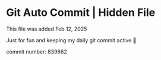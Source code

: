 # Git Auto Commit | Hidden File

This file was added Feb 12, 2025

Just for fun and keeping my daily git commit active 🤪

commit number: 839862
